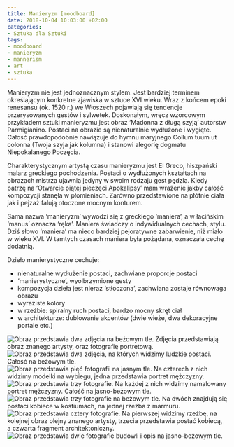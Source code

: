 ```yaml
---
title: Manieryzm [moodboard]
date: 2018-10-04 10:03:00 +02:00
categories:
- Sztuka dla Sztuki
tags:
- moodboard
- manieryzm
- mannerism
- art
- sztuka
---
```


Manieryzm nie jest jednoznacznym stylem. Jest bardziej terminem określającym konkretne zjawiska w sztuce XVI wieku. Wraz z końcem epoki renesansu (ok. 1520 r.) we Włoszech pojawiają się tendencje przerysowanych gestów i sylwetek. Doskonałym, wręcz wzorcowym przykładem sztuki manieryzmu jest obraz ‘Madonna z długą szyją’ autorstw Parmigianino. Postaci na obrazie są nienaturalnie wydłużone i wygięte. Całość prawdopodobnie nawiązuje do hymnu maryjnego Collum tuum ut colonna (Twoja szyja jak kolumna) i stanowi alegorię dogmatu Niepokalanego Poczęcia.

Charakterystycznym artystą czasu manieryzmu jest El Greco, hiszpański malarz greckiego pochodzenia. Postaci o wydłużonych kształtach na obrazach mistrza ujawnia jedyny w swoim rodzaju gest pędzla. Kiedy patrzę na ‘Otwarcie piątej pieczęci Apokalipsy’ mam wrażenie jakby całość kompozycji stanęła w płomieniach. Zarówno przedstawione na płótnie ciała jak i pejzaż falują otoczone mocnym konturem. 

Sama nazwa ‘manieryzm’ wywodzi się z greckiego ‘maniera’, a w łacińskim ‘manus’ oznacza ‘ręka’. Maniera świadczy o indywidualnych cechach, stylu. Dziś słowo ‘maniera’ ma nieco bardziej pejoratywne zabarwienie, niż miało w wieku XVI. W tamtych czasach maniera była pożądana, oznaczała cechę dodatnią. 

Dzieło manierystyczne cechuje:

* nienaturalne wydłużenie postaci, zachwiane proporcje postaci
* ‘manierystyczne’, wyolbrzymione gesty
* kompozycja dzieła jest nieraz ‘stłoczona’, zachwiana zostaje równowaga obrazu
* wyraziste kolory
* w rzeźbie: spiralny ruch postaci, bardzo mocny skręt ciał
* w architekturze: dublowanie akcentów (dwie wieże, dwa dekoracyjne portale etc.)

![Obraz przedstawia dwa zdjęcia na beżowym tle. Zdjęcia przedstawiają obraz znanego artysty, oraz fotografię portretową.](https://assets2.ello.co/uploads/asset/attachment/8307655/ello-optimized-f9a0f25f.jpg)
![Obraz przedstawia dwa zdjęcia, na których widzimy ludzkie postaci. Całość na beżowym tle.](https://assets0.ello.co/uploads/asset/attachment/8307659/ello-optimized-5dd09087.jpg)
![Obraz przedstawia pięć fotografii na jasnym tle. Na czterech z nich widzimy modelki na wybiegu, jedna przedstawia portret mężczyzny.](https://assets2.ello.co/uploads/asset/attachment/8307661/ello-optimized-dcb2936c.jpg)
![Obraz przedstawia trzy fotografie. Na każdej z nich widzimy namalowany portret mężczyzny. Całość na jasno-beżowym tle.](https://assets2.ello.co/uploads/asset/attachment/8307662/ello-optimized-b7705a28.jpg)
![Obraz przedstawia trzy fotografie na beżowym tle. Na dwóch znajdują się postaci kobiece w kostiumach, na jednej rzeźba z marmuru.](https://assets2.ello.co/uploads/asset/attachment/8307663/ello-optimized-587b3df3.jpg)
![Obraz przedstawia cztery fotografie. Na pierwszej widzimy rzeźbę, na kolejnej obraz olejny znanego artysty, trzecia przedstawia postać kobiecą, a czwarta fragment architektoniczny.](https://assets1.ello.co/uploads/asset/attachment/8307667/ello-optimized-98fe9e62.jpg)
![Obraz przedstawia dwie fotografie budowli i opis na jasno-beżowym tle.](https://assets1.ello.co/uploads/asset/attachment/8307668/ello-optimized-71cbd56a.jpg)